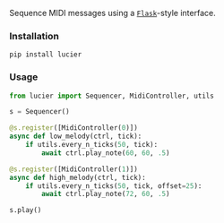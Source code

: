 Sequence MIDI messages using a [`Flask`](https://github.com/pallets/flask)-style interface.

### Installation

```
pip install lucier
```

### Usage

```python
from lucier import Sequencer, MidiController, utils

s = Sequencer()

@s.register([MidiController(0)])
async def low_melody(ctrl, tick):
    if utils.every_n_ticks(50, tick):
        await ctrl.play_note(60, 60, .5)

@s.register([MidiController(1)])
async def high_melody(ctrl, tick):
    if utils.every_n_ticks(50, tick, offset=25):
        await ctrl.play_note(72, 60, .5)

s.play()
```
